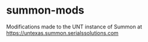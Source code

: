 # summon-mods
Modifications made to the UNT instance of Summon at https://untexas.summon.serialssolutions.com
